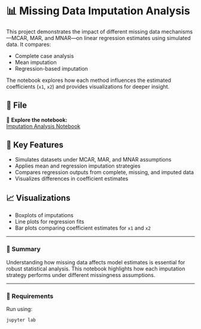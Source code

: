 # 📊 Missing Data Imputation Analysis

This project demonstrates the impact of different missing data mechanisms—MCAR, MAR, and MNAR—on linear regression estimates using simulated data. It compares:

- Complete case analysis
- Mean imputation
- Regression-based imputation

The notebook explores how each method influences the estimated coefficients (`x1`, `x2`) and provides visualizations for deeper insight.

## 📁 File

📎 **Explore the notebook:**  
[Imputation Analysis Notebook](https://github.com/lukahere007/missing-data-imputation-analysis/blob/main/missing_data_imputation_analysis.ipynb)

## 📌 Key Features

- Simulates datasets under MCAR, MAR, and MNAR assumptions
- Applies mean and regression imputation strategies
- Compares regression outputs from complete, missing, and imputed data
- Visualizes differences in coefficient estimates

## 📈 Visualizations

- Boxplots of imputations
- Line plots for regression fits
- Bar plots comparing coefficient estimates for `x1` and `x2`

---

### 🧠 Summary

Understanding how missing data affects model estimates is essential for robust statistical analysis. This notebook highlights how each imputation strategy performs under different missingness assumptions.

---

### 🔧 Requirements

Run using:

```bash
jupyter lab

